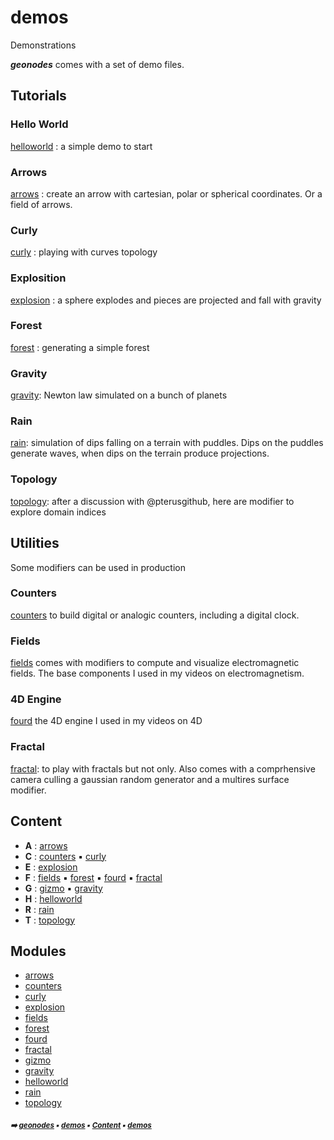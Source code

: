 # demos

Demonstrations

***geonodes*** comes with a set of demo files.

## Tutorials

### Hello World

[helloworld](helloworld.md#helloworld) : a simple demo to start

### Arrows

[arrows](arrows.md#arrows) : create an arrow with cartesian, polar or spherical coordinates. Or a field of arrows.

### Curly

[curly](curly.md#curly) : playing with curves topology

### Explosition

[explosion](explosion.md#explosion) : a sphere explodes and pieces are projected and fall with gravity

### Forest

[forest](forest.md#forest) : generating a simple forest

### Gravity

[gravity](gravity.md#gravity): Newton law simulated on a bunch of planets

### Rain

[rain](rain.md#rain): simulation of dips falling on a terrain with puddles. Dips on the puddles generate waves,
when dips on the terrain produce projections.

### Topology

[topology](topology.md#topology): after a discussion  with @pterusgithub, here are modifier to explore domain indices


## Utilities

Some modifiers can be used in production

### Counters

[counters](counters.md#counters) to build digital or analogic counters, including a digital clock.

### Fields

[fields](fields.md#fields) comes with modifiers to compute and visualize electromagnetic fields. The base
components I used in my videos on electromagnetism.


### 4D Engine

[fourd](fourd.md#fourd) the 4D engine I used in my videos on 4D

### Fractal

[fractal](fractal.md#fractal): to play with fractals but not only. Also comes with a comprhensive camera culling
a gaussian random generator and a multires surface modifier.

## Content

- **A** : [arrows](arrows.md#arrows)
- **C** : [counters](counters.md#counters) :black_small_square: [curly](curly.md#curly)
- **E** : [explosion](explosion.md#explosion)
- **F** : [fields](fields.md#fields) :black_small_square: [forest](forest.md#forest) :black_small_square: [fourd](fourd.md#fourd) :black_small_square: [fractal](fractal.md#fractal)
- **G** : [gizmo](gizmo.md#gizmo) :black_small_square: [gravity](gravity.md#gravity)
- **H** : [helloworld](helloworld.md#helloworld)
- **R** : [rain](rain.md#rain)
- **T** : [topology](topology.md#topology)

## Modules



- [arrows](arrows.md#arrows)
- [counters](counters.md#counters)
- [curly](curly.md#curly)
- [explosion](explosion.md#explosion)
- [fields](fields.md#fields)
- [forest](forest.md#forest)
- [fourd](fourd.md#fourd)
- [fractal](fractal.md#fractal)
- [gizmo](gizmo.md#gizmo)
- [gravity](gravity.md#gravity)
- [helloworld](helloworld.md#helloworld)
- [rain](rain.md#rain)
- [topology](topology.md#topology)

##### <sub>:arrow_right: [geonodes](index.md#geonodes) :black_small_square: [demos](demos.md#demos) :black_small_square: [Content](demos.md#content) :black_small_square: [demos](demos.md#demos)</sub>